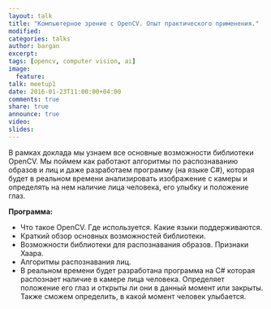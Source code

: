 ```yaml
---
layout: talk
title: "Компьютерное зрение с OpenCV. Опыт практического применения."
modified:
categories: talks
author: bargan
excerpt:
tags: [opencv, computer vision, ai]
image:
  feature:
talk: meetup1
date: 2016-01-23T11:00:00+04:00
comments: true
share: true
announce: true
video:
slides: 
---
```


В рамках доклада мы узнаем все основные возможности библиотеки OpenCV. Мы поймем как работают алгоритмы по распознаванию образов и лиц и даже разработаем программу (на языке C#), которая будет в реальном времени анализировать изображение с камеры и определять на нем наличие лица человека, его улыбку и положение глаз.

**Программа:**

* Что такое OpenCV. Где используется. Какие языки поддерживаются.
* Краткий обзор основных возможностей библиотеки.
* Возможности библиотеки для распознавания образов. Признаки Хаара.
* Алгоритмы распознавания лиц.
* В реальном времени будет разработана программа на C# которая распознает наличие в камере лица человека. Определяет положение его глаз и открыты ли они в данный момент или закрыты. Также сможем определить, в какой момент человек улыбается.